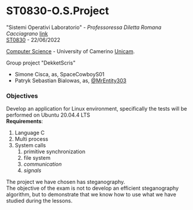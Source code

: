 # ST0830-O.S.Project
"Sistemi Operativi Laboratorio" - _Professoressa Diletta Romana Cacciagrano_ [link](https://computerscience.unicam.it/diletta-cacciagrano)<br>
[ST0830](http://didattica.cs.unicam.it/doku.php?id=didattica:ay2122:so:laboratorio) - 22/06/2022

[Computer Science](https://computerscience.unicam.it/) - University of Camerino [Unicam](https://www.unicam.it/).

Group project "DekketScris"
* Simone Cisca, as, SpaceCowboyS01
* Patryk Sebastian Bialowas, as, [@MrEntity303](https://github.com/MrEntity303)

### Objectives
Develop an application for Linux environment, specifically the tests will be performed on Ubuntu 20.04.4 LTS   <br>
**Requirements**:
1. Language C 
2. Multi process 
3. System calls
   1. primitive synchronization 
   2. file system
   3. *communication*
   4. *signals*

The project we have chosen has steganography.<br>
The objective of the exam is not to develop an efficient steganography algorithm,
but to demonstrate that we know how to use what we have studied during the lessons.
